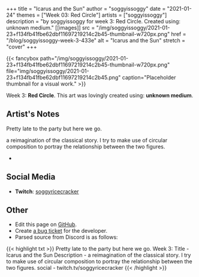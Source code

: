 +++
title =       "Icarus and the Sun"
author =      "soggyissoggy"
date =        "2021-01-24"
themes =      ["Week 03: Red Circle"]
artists =     ["soggyissoggy"]
description = "by soggyissoggy for week 3: Red Circle. Created using: unknown medium."
[[images]]
              src = "/img/soggyissoggy/2021-01-23+f134fb41fbe62dbf11697219214c2b45-thumbnail-w720px.png"
              href = "/blog/soggyissoggy-week-3-433e"
              alt = "Icarus and the Sun"
              stretch = "cover"
+++


{{< fancybox path="/img/soggyissoggy/2021-01-23+f134fb41fbe62dbf11697219214c2b45-thumbnail-w720px.png" file="img/soggyissoggy/2021-01-23+f134fb41fbe62dbf11697219214c2b45.png" caption="Placeholder thumbnail for a visual work." >}}


Week 3: **Red Circle**. This art was lovingly created using: **unknown medium**.

## Artist's Notes

Pretty late to the party but here we go.

a reimagination of the classical story. I try to make use of circular composition to portray the relationship between the two figures. 

-

## Social Media

- **Twitch**: <a href='https://twitch.tv/soggyricecracker' target='_blank'>soggyricecracker</a>

## Other

- Edit this page on [GitHub](https://github.com/teaminkling/web-refresh/edit/main/content/blog/soggyissoggy-week-3-433e.md).
- Create [a bug ticket](https://github.com/teaminkling/web-refresh/issues/new?assignees=&labels=bug&template=problem-report.md&title=) for the developer.
- Parsed source from Discord is as follows:

{{< highlight txt >}}
Pretty late to the party but here we go.
Week 3:
Title - Icarus and the Sun
Description - a reimagination of the classical story. I try to make use of circular composition to portray the relationship between the two figures. 
social - twitch.tv/soggyricecracker
{{< /highlight >}}